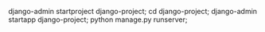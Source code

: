 django-admin startproject django-project;
cd django-project;
django-admin startapp django-project;
python manage.py runserver;
